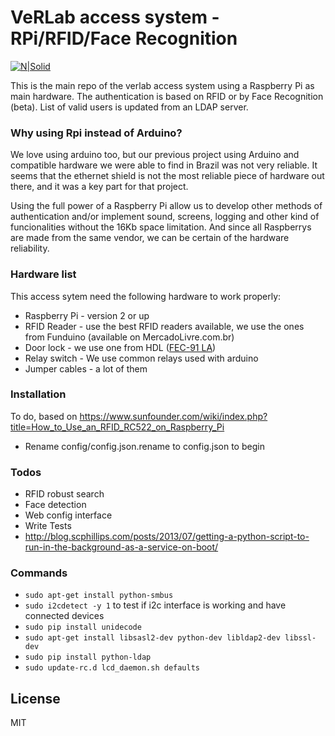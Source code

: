 # VeRLab access system - RPi/RFID/Face Recognition

[![N|Solid](http://www.verlab.dcc.ufmg.br/verlab/wp-content/uploads/2014/06/logo-verlab-small-transp-300x572.png)](www.verlab.dcc.ufmg.br)

This is the main repo of the verlab access system using a Raspberry Pi as main hardware. The authentication is based on RFID or by Face Recognition (beta). List of valid users is updated from an LDAP server.

### Why using Rpi instead of Arduino?

We love using arduino too, but our previous project using Arduino and compatible hardware we were able to find in Brazil was not very reliable. It seems that the ethernet shield is not the most reliable piece of hardware out there, and it was a key part for that project.

Using the full power of a Raspberry Pi allow us to develop other methods of authentication and/or implement sound, screens, logging and other kind of funcionalities without the 16Kb space limitation. And since all Raspberrys are made from the same vendor, we can be certain of the hardware reliability.

### Hardware list

This access sytem need the following hardware to work properly:

* Raspberry Pi - version 2 or up
* RFID Reader - use the best RFID readers available, we use the ones from Funduino (available on MercadoLivre.com.br)
* Door lock - we use one from HDL ([FEC-91 LA](http://www.hdl.com.br/produtos/fechaduras/fecho-eletrico/fecho-eletrico-mod-fec-91-la-espelho-longo-trinco-ajustavel))
* Relay switch - We use common relays used with arduino
* Jumper cables - a lot of them

### Installation

To do, based on https://www.sunfounder.com/wiki/index.php?title=How_to_Use_an_RFID_RC522_on_Raspberry_Pi

- Rename config/config.json.rename to config.json to begin

### Todos
 - RFID robust search
 - Face detection
 - Web config interface
 - Write Tests
 - http://blog.scphillips.com/posts/2013/07/getting-a-python-script-to-run-in-the-background-as-a-service-on-boot/

### Commands

- `sudo apt-get install python-smbus`
- `sudo i2cdetect -y 1` to test if i2c interface is working and have connected devices 
- `sudo pip install unidecode`
- `sudo apt-get install libsasl2-dev python-dev libldap2-dev libssl-dev`
- `sudo pip install python-ldap`
- `sudo update-rc.d lcd_daemon.sh defaults`

License
----

MIT
